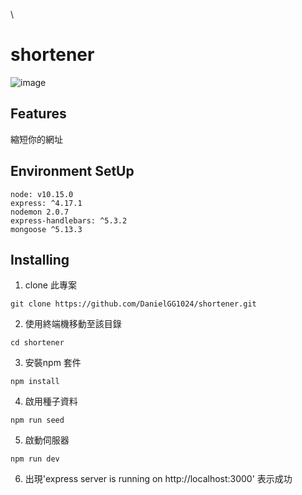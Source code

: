 \

# shortener

![image](https://github.com/DanielGG1024/restaurant/blob/main/%E5%B9%B9%E8%A9%B1.png)

## Features

 縮短你的網址

## Environment SetUp

    node: v10.15.0
    express: ^4.17.1
    nodemon 2.0.7
    express-handlebars: ^5.3.2
    mongoose ^5.13.3
    

## Installing 

1. clone 此專案
```
git clone https://github.com/DanielGG1024/shortener.git
```
2. 使用終端機移動至該目錄
```
cd shortener
```
3. 安裝npm 套件
```
npm install
```
4. 啟用種子資料
```
npm run seed 
```
5. 啟動伺服器
```
npm run dev
```
6. 出現'express server is running on http://localhost:3000'
表示成功
